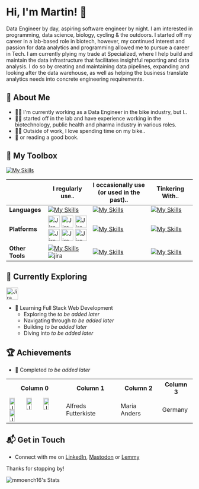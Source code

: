 # Hi, I'm Martin! 👋

Data Engineer by day, aspiring software engineer by night. I am interested in programming, data science, biology, cycling & the outdoors. I started off my career in a lab-based role in biotech, however, my continued interest and passion for data analytics and programming allowed me to pursue a career in Tech. I am currently plying my trade at Specialized, where I help build and maintain the data infrastructure that facilitates insightful reporting and data analysis. I do so by creating and maintaining data pipelines, expanding and looking after the data warehouse, as well as helping the business translate analytics needs into concrete engineering requirements. 

## 🧍 About Me

- 👨‍💻 I'm currently working as a Data Engineer in the bike industry, but I..
- 👨‍🔬 started off in the lab and have experience working in the biotechnology, public health and pharma industry in various roles. 
- 🚴‍♂️ Outside of work, I love spending time on my bike..
- 📖 or reading a good book.

## 🧰 My Toolbox
[![My Skills](https://skillicons.dev/icons?i=r,python,mysql,java,php,html,css,js,md)](https://github.com/mmoench16)

|  | I regularly use.. | I occasionally use<br>(or used in the past).. | Tinkering With.. |
| ------ | ------ | ------ | ------ |
| **Languages** | [![My Skills](https://skillicons.dev/icons?i=r,python,mysql&perline=3)](https://github.com/mmoench16)    | [![My Skills](https://skillicons.dev/icons?i=html,css,js,php,java&perline=3)](https://github.com/mmoench16) | [![My Skills](https://skillicons.dev/icons?i=processing&perline=3)](https://github.com/mmoench16) |
| **Platforms** | <div class="svg-container"><img height="32" width="32" alt="Jira logo" title="Jira" src="https://cdn.simpleicons.org/jira/0052CC?viewbox=auto" /> <img height="32" width="32" alt="Jira logo" title="Jira" src="https://cdn.simpleicons.org/jira/0052CC?viewbox=auto" /> <img height="32" width="32" alt="Jira logo" title="Jira" src="https://cdn.simpleicons.org/jira/0052CC?viewbox=auto" object-fit="contain" /></div><div class="svg-container"><img height="32" width="32" alt="Jira logo" title="Jira" src="https://cdn.simpleicons.org/jira/0052CC?viewbox=auto" /> <img height="32" width="32" alt="Jira logo" title="Jira" src="https://cdn.simpleicons.org/jira/0052CC?viewbox=auto" /> <img height="32" width="32" alt="Jira logo" title="Jira" src="https://cdn.simpleicons.org/jira/0052CC?viewbox=auto" object-fit="contain" /></div> | [![My Skills](https://skillicons.dev/icons?i=aws&perline=3)](https://github.com/mmoench16) | [![My Skills](https://skillicons.dev/icons?i=azure&perline=3)](https://github.com/mmoench16) |
| **Other Tools** | [![My Skills](https://skillicons.dev/icons?i=vscode,jira&perline=3)](https://github.com/mmoench16) ![jira](https://github.com/user-attachments/assets/2c4040e9-fac7-4e2b-ab69-76909411354a) | [![My Skills](https://skillicons.dev/icons?i=r,python,mysql&perline=3)](https://github.com/mmoench16) | [![My Skills](https://skillicons.dev/icons?i=r,python,mysql&perline=3)](https://github.com/mmoench16) |

## 🌱 Currently Exploring

<img height="32" width="32" alt="Jira logo" title="Jira" src="https://cdn.simpleicons.org/jira/0052CC?viewbox=auto" />

- 🚀 Learning Full Stack Web Development
  - Exploring the _to be added later_
  - Navigating through _to be added later_
  - Building _to be added later_
  - Diving into _to be added later_

 ## 🏆 Achievements

- 🌟 Completed _to be added later_

<table>
        <tr>
            <th>Column 0</th>
            <th>Column 1</th>
            <th>Column 2</th>
            <th>Column 3</th>
        </tr>
        <!-- Add more rows as needed -->
        <tr>
            <td style="display: flex; flex-wrap: wrap; justify-content: space-between;">
                <img alt="Jira logo" title="Jira" height="32" width="32" style="width: 33.33%;"
                src="https://cdn.simpleicons.org/jira/0052CC?viewbox=auto" />
                <img alt="Jira logo" title="Jira" height="32" width="32" style="width: 33.33%;"
                src="https://cdn.simpleicons.org/jira/0052CC?viewbox=auto" />
                <img alt="Jira logo" title="Jira" height="32" width="32" style="width: 33.33%;"
                src="https://cdn.simpleicons.org/jira/0052CC?viewbox=auto" />
                <img alt="Jira logo" title="Jira" height="32" width="32" style="width: 33.33%;"
                src="https://cdn.simpleicons.org/jira/0052CC?viewbox=auto" />
            </td>
            <td>Alfreds Futterkiste</td>
            <td>Maria Anders</td>
            <td>Germany</td>
        </tr>
    </table>



## 📬 Get in Touch

- Connect with me on [LinkedIn](https://www.linkedin.com/in/martin-moench-04472286/), [Mastodon](https://mastodon.social/@JohnnyZeeGerman) or [Lemmy](https://lemmy.world/u/JohnnyZeeGerman)

Thanks for stopping by!

![mmoench16's Stats](https://github-readme-stats.vercel.app/api?username=mmoench16&theme=vue-dark&show_icons=true&hide_border=true&count_private=true)

<!--
**mmoench16/mmoench16** is a ✨ _special_ ✨ repository because its `README.md` (this file) appears on your GitHub profile.

Here are some ideas to get you started:

- 🔭 I’m currently working on ...
- 🌱 I’m currently learning ...
- 👯 I’m looking to collaborate on ...
- 🤔 I’m looking for help with ...
- 💬 Ask me about ...
- 📫 How to reach me: ...
- 😄 Pronouns: ...
- ⚡ Fun fact: ...

-->
